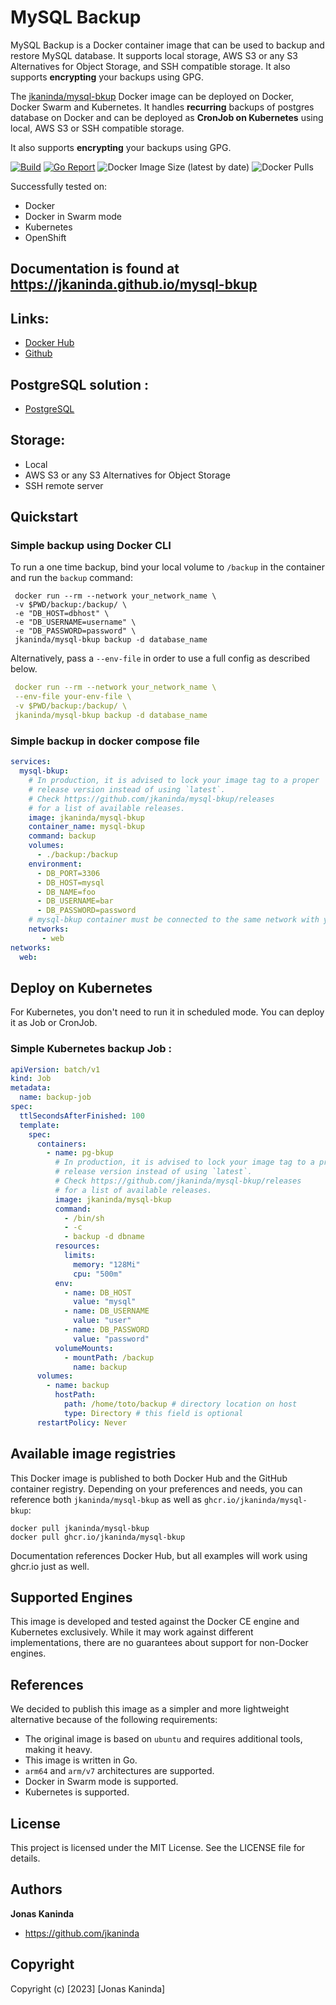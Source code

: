 # MySQL Backup
MySQL Backup is a Docker container image that can be used to backup and restore MySQL database. It supports local storage, AWS S3 or any S3 Alternatives for Object Storage, and SSH compatible storage.
It also supports __encrypting__ your backups using GPG.

The [jkaninda/mysql-bkup](https://hub.docker.com/r/jkaninda/mysql-bkup) Docker image can be deployed on Docker, Docker Swarm and Kubernetes.
It handles __recurring__ backups of postgres database on Docker and can be deployed as __CronJob on Kubernetes__ using local, AWS S3 or SSH compatible storage.

It also supports __encrypting__ your backups using GPG.

[![Build](https://github.com/jkaninda/mysql-bkup/actions/workflows/release.yml/badge.svg)](https://github.com/jkaninda/mysql-bkup/actions/workflows/release.yml)
[![Go Report](https://goreportcard.com/badge/github.com/jkaninda/mysql-bkup)](https://goreportcard.com/report/github.com/jkaninda/mysql-bkup)
![Docker Image Size (latest by date)](https://img.shields.io/docker/image-size/jkaninda/mysql-bkup?style=flat-square)
![Docker Pulls](https://img.shields.io/docker/pulls/jkaninda/mysql-bkup?style=flat-square)

Successfully tested on:
- Docker
- Docker in Swarm mode
- Kubernetes
- OpenShift

## Documentation is found at <https://jkaninda.github.io/mysql-bkup>


## Links:

- [Docker Hub](https://hub.docker.com/r/jkaninda/mysql-bkup)
- [Github](https://github.com/jkaninda/mysql-bkup)

## PostgreSQL solution :

- [PostgreSQL](https://github.com/jkaninda/pg-bkup)

## Storage:
- Local
- AWS S3 or any S3 Alternatives for Object Storage
- SSH remote server

## Quickstart

### Simple backup using Docker CLI

To run a one time backup, bind your local volume to `/backup` in the container and run the `backup` command:

```shell
 docker run --rm --network your_network_name \
 -v $PWD/backup:/backup/ \
 -e "DB_HOST=dbhost" \
 -e "DB_USERNAME=username" \
 -e "DB_PASSWORD=password" \
 jkaninda/mysql-bkup backup -d database_name
```

Alternatively, pass a `--env-file` in order to use a full config as described below.

```yaml
 docker run --rm --network your_network_name \
 --env-file your-env-file \
 -v $PWD/backup:/backup/ \
 jkaninda/mysql-bkup backup -d database_name
```

### Simple backup in docker compose file

```yaml
services:
  mysql-bkup:
    # In production, it is advised to lock your image tag to a proper
    # release version instead of using `latest`.
    # Check https://github.com/jkaninda/mysql-bkup/releases
    # for a list of available releases.
    image: jkaninda/mysql-bkup
    container_name: mysql-bkup
    command: backup
    volumes:
      - ./backup:/backup
    environment:
      - DB_PORT=3306
      - DB_HOST=mysql
      - DB_NAME=foo
      - DB_USERNAME=bar
      - DB_PASSWORD=password
    # mysql-bkup container must be connected to the same network with your database
    networks:
       - web
networks:
  web:
```
## Deploy on Kubernetes

For Kubernetes, you don't need to run it in scheduled mode. You can deploy it as Job or CronJob.

### Simple Kubernetes backup Job :

```yaml
apiVersion: batch/v1
kind: Job
metadata:
  name: backup-job
spec:
  ttlSecondsAfterFinished: 100
  template:
    spec:
      containers:
        - name: pg-bkup
          # In production, it is advised to lock your image tag to a proper
          # release version instead of using `latest`.
          # Check https://github.com/jkaninda/mysql-bkup/releases
          # for a list of available releases.
          image: jkaninda/mysql-bkup
          command:
            - /bin/sh
            - -c
            - backup -d dbname
          resources:
            limits:
              memory: "128Mi"
              cpu: "500m"
          env:
            - name: DB_HOST
              value: "mysql"
            - name: DB_USERNAME
              value: "user"
            - name: DB_PASSWORD
              value: "password"
          volumeMounts:
            - mountPath: /backup
              name: backup
      volumes:
        - name: backup
          hostPath:
            path: /home/toto/backup # directory location on host
            type: Directory # this field is optional
      restartPolicy: Never
```
## Available image registries

This Docker image is published to both Docker Hub and the GitHub container registry.
Depending on your preferences and needs, you can reference both `jkaninda/mysql-bkup` as well as `ghcr.io/jkaninda/mysql-bkup`:

```
docker pull jkaninda/mysql-bkup
docker pull ghcr.io/jkaninda/mysql-bkup
```

Documentation references Docker Hub, but all examples will work using ghcr.io just as well.

## Supported Engines

This image is developed and tested against the Docker CE engine and Kubernetes exclusively.
While it may work against different implementations, there are no guarantees about support for non-Docker engines.

## References

We decided to publish this image as a simpler and more lightweight alternative because of the following requirements:

- The original image is based on `ubuntu` and requires additional tools, making it heavy.
- This image is written in Go.
- `arm64` and `arm/v7` architectures are supported.
- Docker in Swarm mode is supported.
- Kubernetes is supported.


## License

This project is licensed under the MIT License. See the LICENSE file for details.

## Authors

**Jonas Kaninda**
- <https://github.com/jkaninda>

## Copyright

Copyright (c) [2023] [Jonas Kaninda]
